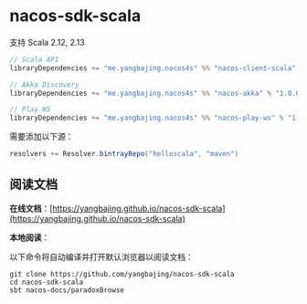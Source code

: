 # nacos-sdk-scala

支持 Scala 2.12, 2.13

```sbt
// Scala API
libraryDependencies += "me.yangbajing.nacos4s" %% "nacos-client-scala" % "1.0.0"

// Akka Discovery
libraryDependencies += "me.yangbajing.nacos4s" %% "nacos-akka" % "1.0.0"

// Play WS
libraryDependencies += "me.yangbajing.nacos4s" %% "nacos-play-ws" % "1.0.0"
```

需要添加以下源：

```sbt
resolvers += Resolver.bintrayRepo("helloscala", "maven")
```

## 阅读文档

**在线文档**：[https://yangbajing.github.io/nacos-sdk-scala](https://yangbajing.github.io/nacos-sdk-scala)

**本地阅读**：

以下命令将自动编译并打开默认浏览器以阅读文档：

```
git clone https://github.com/yangbajing/nacos-sdk-scala
cd nacos-sdk-scala
sbt nacos-docs/paradoxBrowse
```

